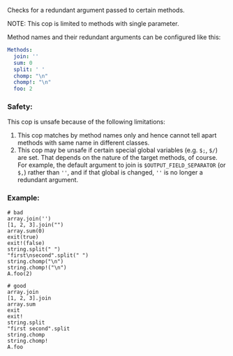 Checks for a redundant argument passed to certain methods.

NOTE: This cop is limited to methods with single parameter.

Method names and their redundant arguments can be configured like this:

```yaml
Methods:
  join: ''
  sum: 0
  split: ' '
  chomp: "\n"
  chomp!: "\n"
  foo: 2
```

### Safety:

This cop is unsafe because of the following limitations:

1. This cop matches by method names only and hence cannot tell apart
   methods with same name in different classes.
2. This cop may be unsafe if certain special global variables (e.g. `$;`, `$/`) are set.
   That depends on the nature of the target methods, of course. For example, the default
   argument to join is `$OUTPUT_FIELD_SEPARATOR` (or `$,`) rather than `''`, and if that
   global is changed, `''` is no longer a redundant argument.

### Example:
    # bad
    array.join('')
    [1, 2, 3].join("")
    array.sum(0)
    exit(true)
    exit!(false)
    string.split(" ")
    "first\nsecond".split(" ")
    string.chomp("\n")
    string.chomp!("\n")
    A.foo(2)

    # good
    array.join
    [1, 2, 3].join
    array.sum
    exit
    exit!
    string.split
    "first second".split
    string.chomp
    string.chomp!
    A.foo